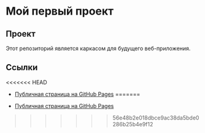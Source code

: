 # Мой первый проект

## Проект
Этот репозиторий является каркасом для будущего веб-приложения.

## Ссылки
<<<<<<< HEAD
- [Публичная страница на GitHub Pages](https://saveliy124.github.io/pipi/src/index.html)
=======

- [Публичная страница на GitHub Pages](https://saveliy124.github.io/pipi/)
>>>>>>> 56e48b2e018dbce9ac38da5bde0286b25b4e9f12
